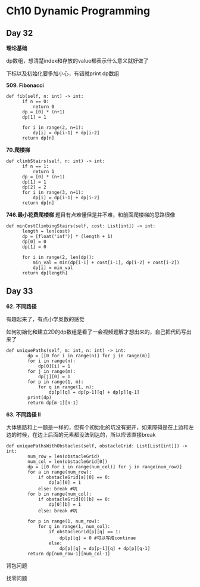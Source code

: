 # Ch10 Dynamic Programming

## Day 32

**理论基础**

dp数组，想清楚index和存放的value都表示什么意义就好做了

下标以及初始化要多加小心，有错就print dp数组



**509. Fibonacci**
```
def fib(self, n: int) -> int:
      if n == 0:
          return 0
      dp = [0] * (n+1)
      dp[1] = 1

      for i in range(2, n+1):
          dp[i] = dp[i-1] + dp[i-2]
      return dp[n]
```

**70.爬楼梯**

```
def climbStairs(self, n: int) -> int:
      if n == 1:
          return 1
      dp = [0] * (n+1)
      dp[1] = 1
      dp[2] = 2
      for i in range(3, n+1):
          dp[i] = dp[i-1] + dp[i-2]
      return dp[n]
```

**746.最小花费爬楼梯**
题目有点难懂但是并不难，和前面爬楼梯的思路很像
```
def minCostClimbingStairs(self, cost: List[int]) -> int:
      length = len(cost)
      dp = [float('inf')] * (length + 1)
      dp[0] = 0
      dp[1] = 0

      for i in range(2, len(dp)):
          min_val = min(dp[i-1] + cost[i-1], dp[i-2] + cost[i-2])
          dp[i] = min_val
      return dp[length]
```
## Day 33

**62. 不同路径**

有趣起来了，有点小学奥数的感觉

如何初始化和建立2D的dp数组是看了一会视频题解才想出来的，自己把代码写出来了

```
def uniquePaths(self, m: int, n: int) -> int:
        dp = [[0 for i in range(n)] for j in range(m)]
        for i in range(n):
            dp[0][i] = 1
        for j in range(m):
            dp[j][0] = 1
        for p in range(1, m):
            for q in range(1, n):
                dp[p][q] = dp[p-1][q] + dp[p][q-1]
        print(dp)
        return dp[m-1][n-1]
```

**63. 不同路径 II**

大体思路和上一题是一样的，但有个初始化的坑没有避开，如果障碍是在上边和左边的时候，在边上后面的元素都没法到达的，所以应该直接break

```
def uniquePathsWithObstacles(self, obstacleGrid: List[List[int]]) -> int:
        num_row = len(obstacleGrid)
        num_col = len(obstacleGrid[0])
        dp = [[0 for i in range(num_col)] for j in range(num_row)]
        for a in range(num_row):
            if obstacleGrid[a][0] == 0:
                dp[a][0] = 1
            else: break #坑
        for b in range(num_col):
            if obstacleGrid[0][b] == 0:
                dp[0][b] = 1
            else: break #坑
        
        for p in range(1, num_row):
            for q in range(1, num_col):
                if obstacleGrid[p][q] == 1:
                    dp[p][q] = 0 #可以写成continue
                else:
                    dp[p][q] = dp[p-1][q] + dp[p][q-1]
        return dp[num_row-1][num_col-1]
```

背包问题

找零问题
```

```



